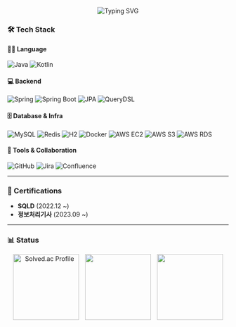 <p align="center">
  <img src="https://readme-typing-svg.herokuapp.com?font=Fira+Code&pause=1000&color=F7A8B8&center=true&vCenter=true&width=435&lines=Backend+Engineer;Always+Learning+New+Things!" alt="Typing SVG" />
</p>

<!--### 🧑‍💻 About Me
 - 🎓 AI 컴퓨터공학부 (2018.03 ~ 2024.02)
 - 🗺️ 한국 관광 데이터 활용 공모전(한국관광공사 & 카카오) (2024.04 ~ 2024.10)
 - ☁️ 프로그래머스 클라우드 백엔드 엔지니어링 데브코스 3기 (2024.11 ~ 2025.05)

---

-->
### 🛠️ Tech Stack

#### 🧑‍💻 Language
![Java](https://img.shields.io/badge/Java-007396?style=flat-square&logo=OpenJDK&logoColor=white)
![Kotlin](https://img.shields.io/badge/Kotlin-7F52FF?style=flat-square&logo=Kotlin&logoColor=white)

#### 💻 Backend
![Spring](https://img.shields.io/badge/Spring-6DB33F?style=flat-square&logo=Spring&logoColor=white)
![Spring Boot](https://img.shields.io/badge/Spring%20Boot-6DB33F?style=flat-square&logo=SpringBoot&logoColor=white)
![JPA](https://img.shields.io/badge/JPA-007396?style=flat-square&logo=Hibernate&logoColor=white)
![QueryDSL](https://img.shields.io/badge/QueryDSL-512BD4?style=flat-square)

#### 🗄️ Database & Infra
![MySQL](https://img.shields.io/badge/MySQL-4479A1?style=flat-square&logo=MySQL&logoColor=white)
![Redis](https://img.shields.io/badge/Redis-DC382D?style=flat-square&logo=Redis&logoColor=white)
![H2](https://img.shields.io/badge/H2-0096D1?style=flat-square&logo=h2&logoColor=white)
![Docker](https://img.shields.io/badge/Docker-2496ED?style=flat-square&logo=Docker&logoColor=white)
![AWS EC2](https://img.shields.io/badge/AWS%20EC2-FF9900?style=flat-square&logo=AmazonEC2&logoColor=white)
![AWS S3](https://img.shields.io/badge/AWS%20S3-569A31?style=flat-square&logo=AmazonS3&logoColor=white)
![AWS RDS](https://img.shields.io/badge/AWS%20RDS-527FFF?style=flat-square&logo=AmazonRDS&logoColor=white)

#### 🔧 Tools & Collaboration
![GitHub](https://img.shields.io/badge/GitHub-181717?style=flat-square&logo=GitHub&logoColor=white)
![Jira](https://img.shields.io/badge/Jira-0052CC?style=flat-square&logo=Jira&logoColor=white)
![Confluence](https://img.shields.io/badge/Confluence-172B4D?style=flat-square&logo=Confluence&logoColor=white)

---

### 🧾 Certifications

- **SQLD** (2022.12 ~)
- **정보처리기사** (2023.09 ~)

---

### 📊 Status

<p align="center">
  <img src="http://mazassumnida.wtf/api/generate_badge?boj=tbvjflaos" alt="Solved.ac Profile" height="150" style="margin-right: 10px;" />
  <img src="https://github-readme-stats.vercel.app/api?username=janghyeonsuk&show_icons=true&theme=tokyonight&hide_border=true" height="150" style="margin-right: 10px;" />
  <img src="https://github-readme-stats.vercel.app/api/top-langs/?username=janghyeonsuk&layout=compact&theme=tokyonight&hide_border=true" height="150" />
</p>
